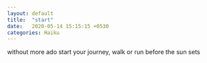 ```yaml
---
layout: default
title:  "start"
date:   2020-05-14 15:15:15 +0530
categories: Haiku
---
```

without more ado
start your journey, walk or run
before the sun sets